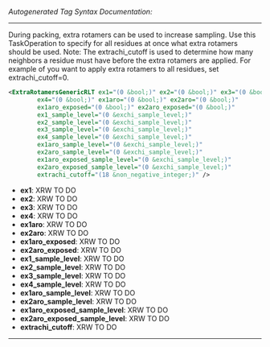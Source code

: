 _Autogenerated Tag Syntax Documentation:_

---
During packing, extra rotamers can be used to increase sampling. Use this TaskOperation to specify for all residues at once what extra rotamers should be used. Note: The extrachi_cutoff is used to determine how many neighbors a residue must have before the extra rotamers are applied. For example of you want to apply extra rotamers to all residues, set extrachi_cutoff=0.

```xml
<ExtraRotamersGenericRLT ex1="(0 &bool;)" ex2="(0 &bool;)" ex3="(0 &bool;)"
        ex4="(0 &bool;)" ex1aro="(0 &bool;)" ex2aro="(0 &bool;)"
        ex1aro_exposed="(0 &bool;)" ex2aro_exposed="(0 &bool;)"
        ex1_sample_level="(0 &exchi_sample_level;)"
        ex2_sample_level="(0 &exchi_sample_level;)"
        ex3_sample_level="(0 &exchi_sample_level;)"
        ex4_sample_level="(0 &exchi_sample_level;)"
        ex1aro_sample_level="(0 &exchi_sample_level;)"
        ex2aro_sample_level="(0 &exchi_sample_level;)"
        ex1aro_exposed_sample_level="(0 &exchi_sample_level;)"
        ex2aro_exposed_sample_level="(0 &exchi_sample_level;)"
        extrachi_cutoff="(18 &non_negative_integer;)" />
```

-   **ex1**: XRW TO DO
-   **ex2**: XRW TO DO
-   **ex3**: XRW TO DO
-   **ex4**: XRW TO DO
-   **ex1aro**: XRW TO DO
-   **ex2aro**: XRW TO DO
-   **ex1aro_exposed**: XRW TO DO
-   **ex2aro_exposed**: XRW TO DO
-   **ex1_sample_level**: XRW TO DO
-   **ex2_sample_level**: XRW TO DO
-   **ex3_sample_level**: XRW TO DO
-   **ex4_sample_level**: XRW TO DO
-   **ex1aro_sample_level**: XRW TO DO
-   **ex2aro_sample_level**: XRW TO DO
-   **ex1aro_exposed_sample_level**: XRW TO DO
-   **ex2aro_exposed_sample_level**: XRW TO DO
-   **extrachi_cutoff**: XRW TO DO

---
